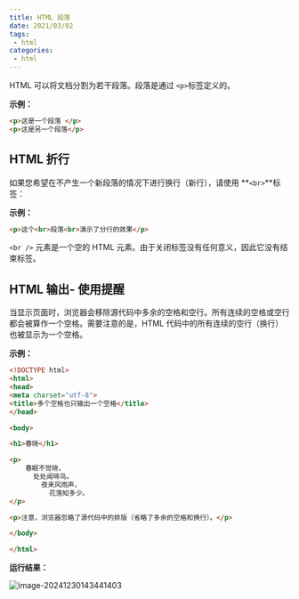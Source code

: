 ```yaml
---
title: HTML 段落
date: 2021/03/02
tags:
 - html
categories:
 - html
---
```


HTML 可以将文档分割为若干段落。段落是通过 `<p>`标签定义的。

**示例：**

```html
<p>这是一个段落 </p>
<p>这是另一个段落</p>
```

## HTML 折行

如果您希望在不产生一个新段落的情况下进行换行（新行），请使用 **`<br>`**标签：

**示例：**

```html
<p>这个<br>段落<br>演示了分行的效果</p>
```

`<br />` 元素是一个空的 HTML 元素。由于关闭标签没有任何意义，因此它没有结束标签。

## HTML 输出- 使用提醒

当显示页面时，浏览器会移除源代码中多余的空格和空行。所有连续的空格或空行都会被算作一个空格。需要注意的是，HTML 代码中的所有连续的空行（换行）也被显示为一个空格。

**示例：**

```html
<!DOCTYPE html>
<html>
<head>
<meta charset="utf-8">
<title>多个空格也只输出一个空格</title>
</head>

<body>

<h1>春晓</h1>

<p>
    春眠不觉晓，
      处处闻啼鸟。
        夜来风雨声，
          花落知多少。
</p>

<p>注意，浏览器忽略了源代码中的排版（省略了多余的空格和换行）。</p>

</body>

</html>
```

**运行结果：**

![image-20241230143441403](https://bucket-linxc.oss-cn-guangzhou.aliyuncs.com/images/image-20241230143441403.png)